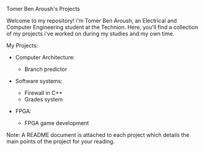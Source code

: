 Tomer Ben Aroush's Projects

Welcome to my repository!
i'm Tomer Ben Aroush, an Electrical and Computer Engineering student at the Technion.
Here, you'll find a collection of my projects i've worked on during my studies and my own time.

My Projects: 

* Computer Architecture: 
 	- Branch predictor 

* Software systems:
	- Firewall in C++
	- Grades system

* FPGA:
	- FPGA game development

Note:
A README document is attached to each project which details the main points of the project for your reading.
